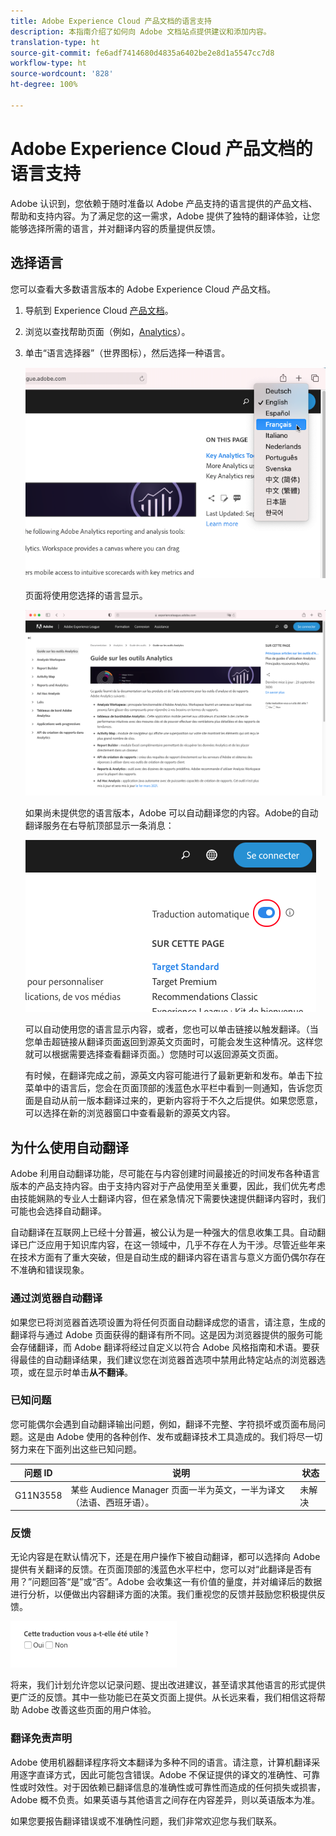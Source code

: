 ```yaml
---
title: Adobe Experience Cloud 产品文档的语言支持
description: 本指南介绍了如何向 Adobe 文档站点提供建议和添加内容。
translation-type: ht
source-git-commit: fe6adf7414680d4835a6402be2e8d1a5547cc7d8
workflow-type: ht
source-wordcount: '828'
ht-degree: 100%

---
```



# Adobe Experience Cloud 产品文档的语言支持

Adobe 认识到，您依赖于随时准备以 Adobe 产品支持的语言提供的产品文档、帮助和支持内容。为了满足您的这一需求，Adobe 提供了独特的翻译体验，让您能够选择所需的语言，并对翻译内容的质量提供反馈。

## 选择语言

您可以查看大多数语言版本的 Adobe Experience Cloud 产品文档。

1. 导航到 Experience Cloud [产品文档](https://helpx.adobe.com/cn/support/experience-cloud.html)。

1. 浏览以查找帮助页面（例如，[Analytics](https://docs.adobe.com/content/help/zh-Hans/analytics/landing/home.html)）。

1. 单击“语言选择器”（世界图标），然后选择一种语言。

   ![语言选择器](assets/language-dropdown.png)

   页面将使用您选择的语言显示。

   ![翻译完成的页面](assets/french.png)

   如果尚未提供您的语言版本，Adobe 可以自动翻译您的内容。Adobe的自动翻译服务在右导航顶部显示一条消息：

   ![翻译消息](assets/machine-translation-message.png)

   可以自动使用您的语言显示内容，或者，您也可以单击链接以触发翻译。（当您单击超链接从翻译页面返回到源英文页面时，可能会发生这种情况。这样您就可以根据需要选择查看翻译页面。）您随时可以返回源英文页面。

   有时候，在翻译完成之前，源英文内容可能进行了最新更新和发布。单击下拉菜单中的语言后，您会在页面顶部的浅蓝色水平栏中看到一则通知，告诉您页面是自动从前一版本翻译过来的，更新内容将于不久之后提供。如果您愿意，可以选择在新的浏览器窗口中查看最新的源英文内容。

## 为什么使用自动翻译

Adobe 利用自动翻译功能，尽可能在与内容创建时间最接近的时间发布各种语言版本的产品支持内容。由于支持内容对于产品使用至关重要，因此，我们优先考虑由技能娴熟的专业人士翻译内容，但在紧急情况下需要快速提供翻译内容时，我们可能也会选择自动翻译。

自动翻译在互联网上已经十分普遍，被公认为是一种强大的信息收集工具。自动翻译已广泛应用于知识库内容，在这一领域中，几乎不存在人为干涉。尽管近些年来在技术方面有了重大突破，但是自动生成的翻译内容在语言与意义方面仍偶尔存在不准确和错误现象。

### 通过浏览器自动翻译

如果您已将浏览器首选项设置为将任何页面自动翻译成您的语言，请注意，生成的翻译将与通过 Adobe 页面获得的翻译有所不同。这是因为浏览器提供的服务可能会存储翻译，而 Adobe 翻译将经过自定义以符合 Adobe 风格指南和术语。要获得最佳的自动翻译结果，我们建议您在浏览器首选项中禁用此特定站点的浏览器选项，或在显示时单击&#x200B;**从不翻译**。

### 已知问题

您可能偶尔会遇到自动翻译输出问题，例如，翻译不完整、字符损坏或页面布局问题。这是由 Adobe 使用的各种创作、发布或翻译技术工具造成的。我们将尽一切努力来在下面列出这些已知问题。

| **问题 ID** | **说明** | **状态** |
|--------------|-------------------------------------------------------------------------------------|------------|
| G11N3558 | 某些 Audience Manager 页面一半为英文，一半为译文（法语、西班牙语）。 | 未解决 |

### 反馈

无论内容是在默认情况下，还是在用户操作下被自动翻译，都可以选择向 Adobe 提供有关翻译的反馈。在页面顶部的浅蓝色水平栏中，您可以对“此翻译是否有用？”问题回答“是”或“否”。Adobe 会收集这一有价值的量度，并对编译后的数据进行分析，以便做出内容翻译方面的决策。我们重视您的反馈并鼓励您积极提供反馈。

![反馈](assets/machine-translation-feedback.png)

将来，我们计划允许您以记录问题、提出改进建议，甚至请求其他语言的形式提供更广泛的反馈。其中一些功能已在英文页面上提供。从长远来看，我们相信这将帮助 Adobe 改善这些页面的用户体验。

<!--
![Improve this page](assets/feedback.png)
-->

### 翻译免责声明

Adobe 使用机器翻译程序将文本翻译为多种不同的语言。请注意，计算机翻译采用逐字直译方式，因此可能包含错误。Adobe 不保证提供的译文的准确性、可靠性或时效性。对于因依赖已翻译信息的准确性或可靠性而造成的任何损失或损害，Adobe 概不负责。如果英语与其他语言之间存在内容差异，则以英语版本为准。

如果您要报告翻译错误或不准确性问题，我们非常欢迎您与我们联系。
